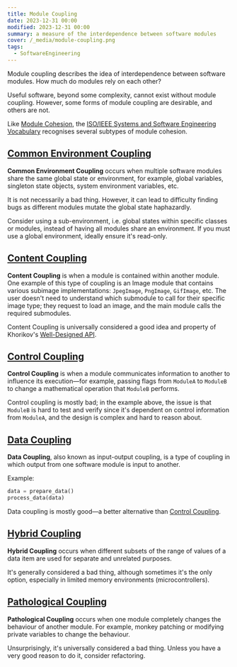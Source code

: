 ```yaml
---
title: Module Coupling
date: 2023-12-31 00:00
modified: 2023-12-31 00:00
summary: a measure of the interdependence between software modules
cover: /_media/module-coupling.png
tags:
  - SoftwareEngineering
---
```


Module coupling describes the idea of interdependence between software modules. How much do modules rely on each other?

Useful software, beyond some complexity, cannot exist without module coupling. However, some forms of module coupling are desirable, and others are not.

Like [Module Cohesion](module-cohesion.md), the [ISO/IEEE Systems and Software Engineering Vocabulary](https://www.iso.org/obp/ui/#iso:std:iso-iec-ieee:24765:en) recognises several subtypes of module cohesion.

## [Common Environment Coupling](common-environment-coupling.md)

**Common Environment Coupling** occurs when multiple software modules share the same global state or environment, for example, global variables, singleton state objects, system environment variables, etc.

It is not necessarily a bad thing. However, it can lead to difficulty finding bugs as different modules mutate the global state haphazardly.

Consider using a sub-environment, i.e. global states within specific classes or modules, instead of having all modules share an environment. If you must use a global environment, ideally ensure it's read-only.

## [Content Coupling](content-coupling.md)

**Content Coupling** is when a module is contained within another module. One example of this type of coupling is an Image module that contains various subimage implementations: `JpegImage`, `PngImage`, `GifImage`, etc. The user doesn't need to understand which submodule to call for their specific image type; they request to load an image, and the main module calls the required submodules.

Content Coupling is universally considered a good idea and property of Khorikov's [Well-Designed API](well-designed-api.md).

## [Control Coupling](control-coupling.md)

**Control Coupling** is when a module communicates information to another to influence its execution—for example, passing flags from `ModuleA` to `ModuleB` to change a mathematical operation that `ModuleB` performs.

Control coupling is mostly bad; in the example above, the issue is that `ModuleB` is hard to test and verify since it's dependent on control information from `ModuleA`, and the design is complex and hard to reason about.

## [Data Coupling](data-coupling.md)

**Data Coupling**, also known as input-output coupling, is a type of coupling in which output from one software module is input to another.

Example:

```python
data = prepare_data()
process_data(data)
```

Data coupling is mostly good—a better alternative than [Control Coupling](control-coupling.md).

## [Hybrid Coupling](hybrid-coupling.md)

**Hybrid Coupling** occurs when different subsets of the range of values of a data item are used for separate and unrelated purposes.

It's generally considered a bad thing, although sometimes it's the only option, especially in limited memory environments (microcontrollers).

## [Pathological Coupling](pathological-coupling.md)

**Pathological Coupling** occurs when one module completely changes the behaviour of another module. For example, monkey patching or modifying private variables to change the behaviour.

Unsurprisingly, it's universally considered a bad thing. Unless you have a very good reason to do it, consider refactoring.
